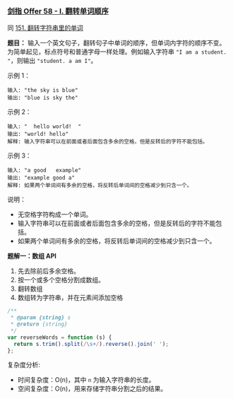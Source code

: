 ### [剑指 Offer 58 - I. 翻转单词顺序](https://leetcode-cn.com/problems/fan-zhuan-dan-ci-shun-xu-lcof/)

同 [151. 翻转字符串里的单词](https://leetcode-cn.com/problems/reverse-words-in-a-string/)

**题目：** 输入一个英文句子，翻转句子中单词的顺序，但单词内字符的顺序不变。为简单起见，标点符号和普通字母一样处理。例如输入字符串 `"I am a student. "`，则输出 `"student. a am I"`。

示例 1：

```
输入: "the sky is blue"
输出: "blue is sky the"
```

示例 2：

```
输入: "  hello world!  "
输出: "world! hello"
解释: 输入字符串可以在前面或者后面包含多余的空格，但是反转后的字符不能包括。
```

示例 3：

```
输入: "a good   example"
输出: "example good a"
解释: 如果两个单词间有多余的空格，将反转后单词间的空格减少到只含一个。
```

说明：

- 无空格字符构成一个单词。
- 输入字符串可以在前面或者后面包含多余的空格，但是反转后的字符不能包括。
- 如果两个单词间有多余的空格，将反转后单词间的空格减少到只含一个。

**题解一：数组 API**

1. 先去除前后多余空格。
2. 按一个或多个空格分割成数组。
3. 翻转数组
4. 数组转为字符串，并在元素间添加空格

```js
/**
 * @param {string} s
 * @return {string}
 */
var reverseWords = function (s) {
  return s.trim().split(/\s+/).reverse().join(' ');
};
```

复杂度分析:

- 时间复杂度：O(n)，其中 `n` 为输入字符串的长度。
- 空间复杂度：O(n)，用来存储字符串分割之后的结果。
